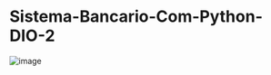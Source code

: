 # Sistema-Bancario-Com-Python-DIO-2

![image](https://github.com/user-attachments/assets/cccae36e-438d-4fe5-b162-44c0b54b8069)
